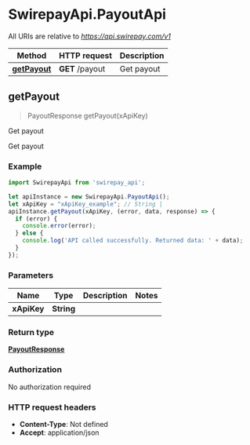 # SwirepayApi.PayoutApi

All URIs are relative to *https://api.swirepay.com/v1*

Method | HTTP request | Description
------------- | ------------- | -------------
[**getPayout**](PayoutApi.md#getPayout) | **GET** /payout | Get payout



## getPayout

> PayoutResponse getPayout(xApiKey)

Get payout

Get payout

### Example

```javascript
import SwirepayApi from 'swirepay_api';

let apiInstance = new SwirepayApi.PayoutApi();
let xApiKey = "xApiKey_example"; // String | 
apiInstance.getPayout(xApiKey, (error, data, response) => {
  if (error) {
    console.error(error);
  } else {
    console.log('API called successfully. Returned data: ' + data);
  }
});
```

### Parameters


Name | Type | Description  | Notes
------------- | ------------- | ------------- | -------------
 **xApiKey** | **String**|  | 

### Return type

[**PayoutResponse**](PayoutResponse.md)

### Authorization

No authorization required

### HTTP request headers

- **Content-Type**: Not defined
- **Accept**: application/json

